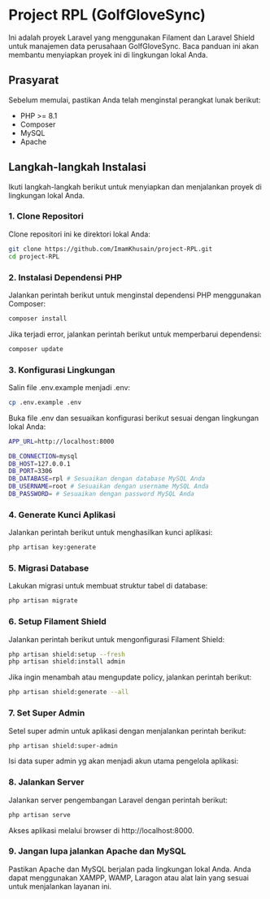 # Project RPL (GolfGloveSync)

Ini adalah proyek Laravel yang menggunakan Filament dan Laravel Shield untuk manajemen data perusahaan GolfGloveSync. Baca panduan ini akan membantu menyiapkan proyek ini di lingkungan lokal Anda.

## Prasyarat

Sebelum memulai, pastikan Anda telah menginstal perangkat lunak berikut:

- PHP >= 8.1
- Composer
- MySQL
- Apache

## Langkah-langkah Instalasi

Ikuti langkah-langkah berikut untuk menyiapkan dan menjalankan proyek di lingkungan lokal Anda.

### 1. Clone Repositori

Clone repositori ini ke direktori lokal Anda:

```bash
git clone https://github.com/ImamKhusain/project-RPL.git
cd project-RPL
```

### 2. Instalasi Dependensi PHP

Jalankan perintah berikut untuk menginstal dependensi PHP menggunakan Composer:

```bash
composer install
```
Jika terjadi error, jalankan perintah berikut untuk memperbarui dependensi:
```bash
composer update
```

### 3. Konfigurasi Lingkungan

Salin file .env.example menjadi .env:

```bash
cp .env.example .env
```
Buka file .env dan sesuaikan konfigurasi berikut sesuai dengan lingkungan lokal Anda:
```bash
APP_URL=http://localhost:8000

DB_CONNECTION=mysql
DB_HOST=127.0.0.1
DB_PORT=3306
DB_DATABASE=rpl # Sesuaikan dengan database MySQL Anda
DB_USERNAME=root # Sesuaikan dengan username MySQL Anda
DB_PASSWORD= # Sesuaikan dengan password MySQL Anda
```
### 4. Generate Kunci Aplikasi

Jalankan perintah berikut untuk menghasilkan kunci aplikasi:

```bash
php artisan key:generate
```

### 5. Migrasi Database

Lakukan migrasi untuk membuat struktur tabel di database:

```bash
php artisan migrate
```

### 6. Setup Filament Shield

Jalankan perintah berikut untuk mengonfigurasi Filament Shield:

```bash
php artisan shield:setup --fresh
php artisan shield:install admin
```
Jika ingin menambah atau mengupdate policy, jalankan perintah berikut:
```bash
php artisan shield:generate --all
```

### 7. Set Super Admin

Setel super admin untuk aplikasi dengan menjalankan perintah berikut:

```bash
php artisan shield:super-admin
```
Isi data super admin yg akan menjadi akun utama pengelola aplikasi:

### 8. Jalankan Server

Jalankan server pengembangan Laravel dengan perintah berikut:

```bash
php artisan serve
```
Akses aplikasi melalui browser di http://localhost:8000.

### 9. Jangan lupa jalankan Apache dan MySQL

Pastikan Apache dan MySQL berjalan pada lingkungan lokal Anda. Anda dapat menggunakan XAMPP, WAMP, Laragon atau alat lain yang sesuai untuk menjalankan layanan ini.
